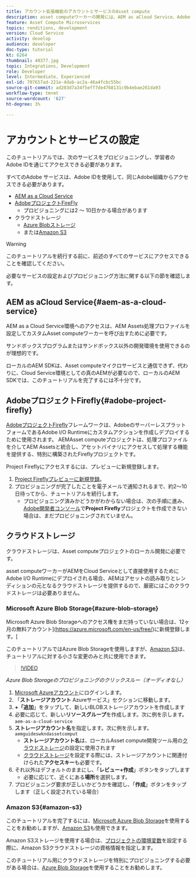 ```yaml
---
title: アカウント拡張機能のアカウントとサービスのAsset compute
description: asset computeワーカーの開発には、AEM as aCloud Service、AdobeプロジェクトFirefly、MicrosoftまたはAmazonが提供するクラウドストレージなど、アカウントやサービスへのアクセスが必要です。
feature: Asset Compute Microservices
topics: renditions, development
version: Cloud Service
activity: develop
audience: developer
doc-type: tutorial
kt: 6264
thumbnail: 40377.jpg
topic: Integrations, Development
role: Developer
level: Intermediate, Experienced
exl-id: 707657ad-221e-4dab-ac2a-46a4fcbc55bc
source-git-commit: ad203d7a34f5eff7de4768131c9b4ebae261da93
workflow-type: tm+mt
source-wordcount: '627'
ht-degree: 3%

---
```


# アカウントとサービスの設定

このチュートリアルでは、次のサービスをプロビジョニングし、学習者のAdobe IDを通じてアクセスできる必要があります。

すべてのAdobe サービスは、Adobe IDを使用して、同じAdobe組織からアクセスできる必要があります。

+ [AEM as a Cloud Service](#aem-as-a-cloud-service)
+ [AdobeプロジェクトFireFly](#adobe-project-firefly)
   + プロビジョニングには2 ～ 10日かかる場合があります
+ クラウドストレージ
   + [Azure Blobストレージ](https://azure.microsoft.com/en-us/services/storage/blobs/)
   + または[Amazon S3](https://aws.amazon.com/s3/?did=ft_card&amp;trk=ft_card)

>[!WARNING]
>
>このチュートリアルを続行する前に、前述のすべてのサービスにアクセスできることを確認してください。
> 
> 必要なサービスの設定およびプロビジョニング方法に関する以下の節を確認します。

## AEM as aCloud Service{#aem-as-a-cloud-service}

AEM as a Cloud Service環境へのアクセスは、AEM Assets処理プロファイルを設定してカスタムAsset computeワーカーを呼び出すために必要です。

サンドボックスプログラムまたはサンドボックス以外の開発環境を使用できるのが理想的です。

ローカルのAEM SDKは、Asset computeマイクロサービスと通信できず、代わりに、Cloud Service環境としての真のAEMが必要なので、ローカルのAEM SDKでは、このチュートリアルを完了するには不十分です。

## AdobeプロジェクトFirefly{#adobe-project-firefly}

[AdobeプロジェクトFirefly](https://www.adobe.io/apis/experienceplatform/project-firefly.html)フレームワークは、AdobeのサーバーレスプラットフォームであるAdobe I/O Runtimeにカスタムアクションを作成しデプロイするために使用されます。 AEMAsset computeプロジェクトは、処理プロファイルを介してAEM Assetsと統合し、アセットバイナリにアクセスして処理する機能を提供する、特別に構築されたFireflyプロジェクトです。

Project Fireflyにアクセスするには、プレビューに新規登録します。

1. [Project Fireflyプレビューに新規登録](https://adobeio.typeform.com/to/obqgRm)。
1. プロビジョニングが完了したことを電子メールで通知されるまで、約2～10日待ってから、チュートリアルを続行します。
   + プロビジョニング済みかどうかがわからない場合は、次の手順に進み、 [Adobe開発者コンソール](https://console.adobe.io)で&#x200B;__Project Firefly__&#x200B;プロジェクトを作成できない場合は、まだプロビジョニングされていません。

## クラウドストレージ

クラウドストレージは、Asset computeプロジェクトのローカル開発に必要です。

asset computeワーカーがAEMをCloud Serviceとして直接使用するためにAdobe I/O Runtimeにデプロイされる場合、AEMはアセットの読み取りとレンディションの元となるクラウドストレージを提供するので、厳密にはこのクラウドストレージは必要ありません。

### Microsoft Azure Blob Storage{#azure-blob-storage}

Microsoft Azure Blob Storageへのアクセス権をまだ持っていない場合は、12ヶ月の無料アカウント](https://azure.microsoft.com/en-us/free/)に新規登録します。[

このチュートリアルではAzure Blob Storageを使用しますが、[Amazon S3](#amazon-s3)は、チュートリアルに対する小さな変更のみと共に使用できます。

>[!VIDEO](https://video.tv.adobe.com/v/40377/?quality=12&learn=on)

_Azure Blob Storageのプロビジョニングのクリックスルー（オーディオなし）_


1. [Microsoft Azureアカウント](https://azure.microsoft.com/en-us/account/)にログインします。
1. 「__ストレージアカウント__ Azureサービス」セクションに移動します。
1. __+「追加__」をタップして、新しいBLOBストレージアカウントを作成します
1. 必要に応じて、新しい&#x200B;__リソースグループ__&#x200B;を作成します。次に例を示します。`aem-as-a-cloud-service`
1. __ストレージアカウント名__&#x200B;を指定します。次に例を示します。`aemguideswkndassetcomput`
   + __ストレージアカウント名__&#x200B;は、ローカルAsset compute開発ツール用の[クラウドストレージ](../develop/environment-variables.md)の設定に使用されます
   + [クラウドストレージ](../develop/environment-variables.md)を設定する際には、ストレージアカウントに関連付けられた&#x200B;__アクセスキー__&#x200B;も必要です。
1. それ以外はデフォルトのままにし、「__レビュー+作成__」ボタンをタップします
   + 必要に応じて、近くにある&#x200B;__場所__&#x200B;を選択します。
1. プロビジョニング要求が正しいかどうかを確認し、「__作成__」ボタンをタップします（正しく設定されている場合）

### Amazon S3{#amazon-s3}

このチュートリアルを完了するには、[Microsoft Azure Blob Storage](#azure-blob-storage)を使用することをお勧めしますが、[Amazon S3](https://aws.amazon.com/s3/?did=ft_card&amp;trk=ft_card)も使用できます。

Amazon S3ストレージを使用する場合は、[プロジェクトの環境変数](../develop/environment-variables.md#amazon-s3)を設定する際に、Amazon S3クラウドストレージの資格情報を指定します。

このチュートリアル用にクラウドストレージを特別にプロビジョニングする必要がある場合は、[Azure Blob Storage](#azure-blob-storage)を使用することをお勧めします。
